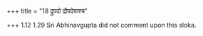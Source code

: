 +++
title = "18 द्रुपदो द्रौपदेयाश्च"

+++
1.12 1.29 Sri Abhinavgupta did not comment upon this sloka.
